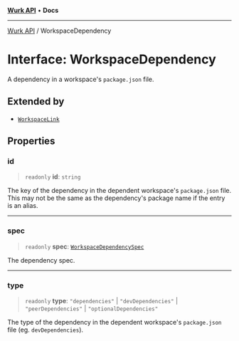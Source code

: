 [**Wurk API**](../README.md) • **Docs**

***

[Wurk API](../README.md) / WorkspaceDependency

# Interface: WorkspaceDependency

A dependency in a workspace's `package.json` file.

## Extended by

- [`WorkspaceLink`](WorkspaceLink.md)

## Properties

### id

> `readonly` **id**: `string`

The key of the dependency in the dependent workspace's `package.json`
file. This may not be the same as the dependency's package name if the
entry is an alias.

***

### spec

> `readonly` **spec**: [`WorkspaceDependencySpec`](../type-aliases/WorkspaceDependencySpec.md)

The dependency spec.

***

### type

> `readonly` **type**: `"dependencies"` \| `"devDependencies"` \| `"peerDependencies"` \| `"optionalDependencies"`

The type of the dependency in the dependent workspace's `package.json`
file (eg. `devDependencies`).
